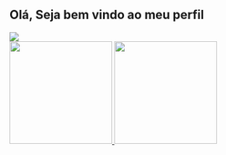 ## Olá, Seja bem vindo ao meu perfil
<div>
<img src = "https://user-images.githubusercontent.com/94487469/216417060-2599918b-b813-4f25-a751-2db6eee49630.png" </a>
</div>
<div>
<div>
<a href="https://github.com/felupee">
<img height="180em" src="https://github-readme-stats.vercel.app/api/top-langs/?username=felupee&layout=compact&langs_count=7&theme=dracula"/>
<img height="180em" src="https://github-readme-stats.vercel.app/api?username=felupee&show_icons=true&theme=dracula&include_all_commits=true&count_private=true"/>
</div>
